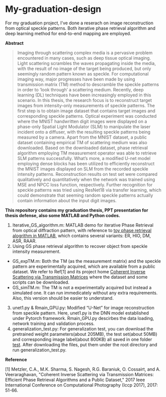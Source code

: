 # My-graduation-design
For my graduation project, I've done a reserach on image reconstruction from optical speckle patterns. Both iterative phase retrieval algorithm and deep learning method for end-to-end mapping are employed.

**Abstract** 
>Imaging through scattering complex media is a pervasive problem encountered in many cases, such as deep tissue optical imaging. Light scattering scrambles the waves propagating inside the media, with the result of no image of the target being produced, but only seemingly random pattern known as speckle. For computational imaging way, major progresses have been made by using transmission matrix (TM) method to descramble the speckle patterns in order to ‘look through’ a scattering medium. Recently, deep learning (DL) techniques have been increasingly employed in this scenario. In this thesis, the research focus is to reconstruct target images from intensity-only measurements of speckle patterns. The first step is to obtain image dataset that contains target images and corresponding speckle patterns. Optical experiment was conducted where the MNIST handwritten digit images were displayed on a phase-only Spatial Light Modulator (SLM) to manipulate the laser incident onto a diffuser, with the resulting speckle patterns being measured by a camera. Apart from the MNIST dataset, a public dataset containing empirical TM of scattering medium was also downloaded. Based on the downloaded dataset, phase retrieval algorithm employing TM measurement operator was able to retrieve SLM patterns successfully. What’s more, a modified U-net model employing dense blocks has been utilized to efficiently reconstruct the MNIST images displayed on SLM from the recorded speckle intensity patterns. Reconstruction results on test set were compared qualitatively and quantitatively when the network was trained using MSE and NPCC loss function, respectively. Further recognition for speckle patterns was tried using ResNet18 via transfer learning, which could demonstrate that seeming random speckle patterns actually contain information about the input digit images.

**This repository contains my graduation thesis, PPT presentation for thesis defense, also some MATLAB and Python codes.**
1. Iterative_GS_algorithm.m: MATLAB demo for iterative Phase Retrieval from optical diffraction pattern, with reference to [toy phase retrieval alogrithm in MATLAB](https://github.com/necroen/toy_pr), which contains several variants: ER, HIO, DM, ASR, RAAR.
2. Using GS phase retrieval algorithm to recover object from speckle intensity measurement.
- GS_expTM.m: Both the TM (as the measurement matrix) and the speckle pattern are experimentally acquired, which are available from a public dataset. We refer to Ref[1] and its project home [Coherent Inverse Scattering via Transmission Matrices](http://compphotolab.northwestern.edu/project/transmissionmatrices/) where the dataset and some scripts can be downloaded.
- GS_simTM.m: The TM is not a experimentally acquired but instead a simulated one. It can run immedicately without any extra requirements. Also, this version should be easier to understand.

3. unet1.py & Rmain_GPU.py: Modified “U-Net” for image reconstruction from speckle pattern. Here, unet1.py is the DNN model established under Pytorch framework. Rmain_GPU.py descirbes the data loading, network training and validation process. 
4. generalization_test.py: For generalization test, you can download the pretrained weight parameters(about 205MB), the test set(about 50MB) and corresponding image label(about 800KB) all saved in one folder [test](https://pan.baidu.com/s/1AxmDbcCSw8dAojpH5Skigw). After downloading the files, put them under the root directory and run generalization_test.py.










**Reference**

[1] Metzler, C.A., M.K. Sharma, S. Nagesh, R.G. Baraniuk, O. Cossairt, and A. Veeraraghavan, "Coherent Inverse Scattering via Transmission Matrices: Efficient Phase Retrieval Algorithms and a Public Dataset," 2017 Ieee International Conference on Computational Photography (Iccp 2017), 2017: 51-66.
